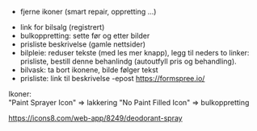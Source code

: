 + fjerne ikoner (smart repair, 	oppretting ...)
- link for bilsalg (registrert)
- bulkoppretting: sette før og etter bilder
- prisliste beskrivelse (gamle nettsider)
- bilpleie: reduser tekste (med les mer knapp), legg til neders to linker:  prisliste, bestill denne behanlindg (autoutfyll pris og behandling).
- bilvask: ta bort ikonene, bilde følger tekst
- prisliste: link til beskrivelse
-epost https://formspree.io/
    
Ikoner:  
"Paint Sprayer Icon" => lakkering
"No Paint Filled Icon" => bulkoppretting

https://icons8.com/web-app/8249/deodorant-spray
